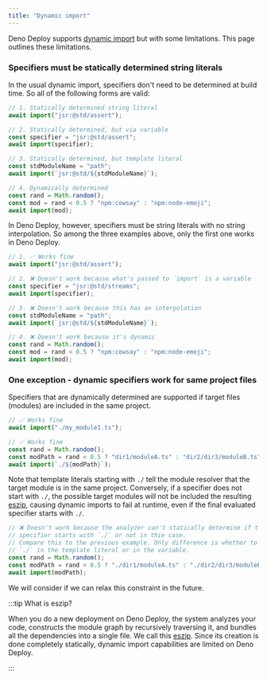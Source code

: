 ```yaml
---
title: "Dynamic import"
---
```


Deno Deploy supports [dynamic import] but with some limitations. This page
outlines these limitations.

### Specifiers must be statically determined string literals

In the usual dynamic import, specifiers don't need to be determined at build
time. So all of the following forms are valid:

```ts title="Valid dynamic imports in Deno CLI"
// 1. Statically determined string literal
await import("jsr:@std/assert");

// 2. Statically determined, but via variable
const specifier = "jsr:@std/assert";
await import(specifier);

// 3. Statically determined, but template literal
const stdModuleName = "path";
await import(`jsr:@std/${stdModuleName}`);

// 4. Dynamically determined
const rand = Math.random();
const mod = rand < 0.5 ? "npm:cowsay" : "npm:node-emoji";
await import(mod);
```

In Deno Deploy, however, specifiers must be string literals with no string
interpolation. So among the three examples above, only the first one works in
Deno Deploy.

```ts title="Only static string literals work in Deno Deploy"
// 1. ✅ Works fine
await import("jsr:@std/assert");

// 2. ❌ Doesn't work because what's passed to `import` is a variable
const specifier = "jsr:@std/streams";
await import(specifier);

// 3. ❌ Doesn't work because this has an interpolation
const stdModuleName = "path";
await import(`jsr:@std/${stdModuleName}`);

// 4. ❌ Doesn't work because it's dynamic
const rand = Math.random();
const mod = rand < 0.5 ? "npm:cowsay" : "npm:node-emoji";
await import(mod);
```

### One exception - dynamic specifiers work for same project files

Specifiers that are dynamically determined are supported if target files
(modules) are included in the same project.

```ts title="Dynamic specifiers work for files in the same project"
// ✅ Works fine
await import("./my_module1.ts");

// ✅ Works fine
const rand = Math.random();
const modPath = rand < 0.5 ? "dir1/moduleA.ts" : "dir2/dir3/moduleB.ts";
await import(`./${modPath}`);
```

Note that template literals starting with `./` tell the module resolver that the
target module is in the same project. Conversely, if a specifier does not start
with `./`, the possible target modules will not be included the resulting
[eszip], causing dynamic imports to fail at runtime, even if the final evaluated
specifier starts with `./`.

```ts
// ❌ Doesn't work because the analyzer can't statically determine if the
// specifier starts with `./` or not in thie case.
// Compare this to the previous example. Only difference is whether to put
// `./` in the template literal or in the variable.
const rand = Math.random();
const modPath = rand < 0.5 ? "./dir1/moduleA.ts" : "./dir2/dir3/moduleB.ts";
await import(modPath);
```

We will consider if we can relax this constraint in the future.

:::tip What is eszip?

When you do a new deployment on Deno Deploy, the system analyzes your code,
constructs the module graph by recursively traversing it, and bundles all the
dependencies into a single file. We call this
[eszip](https://github.com/denoland/eszip). Since its creation is done
completely statically, dynamic import capabilities are limited on Deno Deploy.

:::

[dynamic import]: https://developer.mozilla.org/en-US/docs/Web/JavaScript/Reference/Operators/import
[eszip]: https://github.com/denoland/eszip
